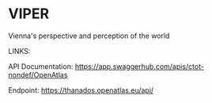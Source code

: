 # VIPER

Vienna's perspective and perception of the world

LINKS:

API Documentation: https://app.swaggerhub.com/apis/ctot-nondef/OpenAtlas 

Endpoint: https://thanados.openatlas.eu/api/

